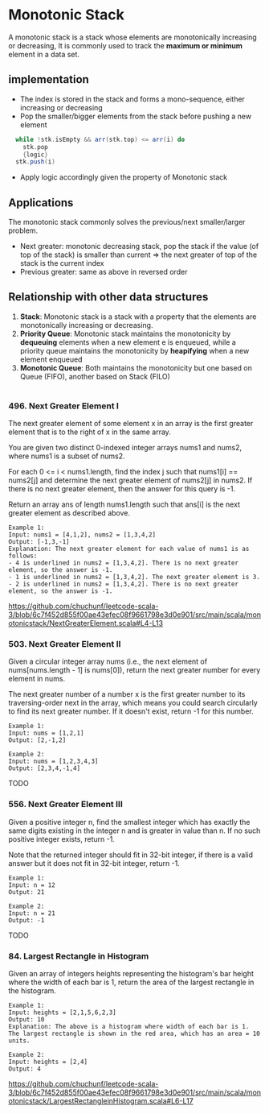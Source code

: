 # Monotonic Stack
A monotonic stack is a stack whose elements are monotonically increasing or decreasing, 
It is commonly used to track the **maximum or minimum** element in a data set.

## implementation 
* The index is stored in the stack and forms a mono-sequence, either increasing or decreasing
* Pop the smaller/bigger elements from the stack before pushing a new element 
```scala
  while !stk.isEmpty && arr(stk.top) <= arr(i) do 
    stk.pop
    {logic}
  stk.push(i)
```
* Apply logic accordingly given the property of Monotonic stack

## Applications
The monotonic stack commonly solves the previous/next smaller/larger problem.
* Next greater: monotonic decreasing stack, pop the stack if the value (of top of the stack) is smaller than current => the next greater of top of the stack is the current index
* Previous greater: same as above in reversed order

## Relationship with other data structures
1. **Stack**: Monotonic stack is a stack with a property that the elements are monotonically increasing or decreasing. 
2. **Priority Queue**: Monotonic stack maintains the monotonicity by **dequeuing** elements when a new element e is enqueued, while a priority queue maintains the monotonicity by **heapifying** when a new element enqueued
3. **Monotonic Queue**: Both maintains the monotonicity but one based on Queue (FIFO), another based on Stack (FILO)
<br><br>

### 496. Next Greater Element I
The next greater element of some element x in an array is the first greater element that is to the right of x in the same array.

You are given two distinct 0-indexed integer arrays nums1 and nums2, where nums1 is a subset of nums2.

For each 0 <= i < nums1.length, find the index j such that nums1[i] == nums2[j] and determine the next greater element of nums2[j] in nums2. If there is no next greater element, then the answer for this query is -1.

Return an array ans of length nums1.length such that ans[i] is the next greater element as described above.
```
Example 1:
Input: nums1 = [4,1,2], nums2 = [1,3,4,2]
Output: [-1,3,-1]
Explanation: The next greater element for each value of nums1 is as follows:
- 4 is underlined in nums2 = [1,3,4,2]. There is no next greater element, so the answer is -1.
- 1 is underlined in nums2 = [1,3,4,2]. The next greater element is 3.
- 2 is underlined in nums2 = [1,3,4,2]. There is no next greater element, so the answer is -1.
```
https://github.com/chuchunf/leetcode-scala-3/blob/6c7f452d855f00ae43efec08f9661798e3d0e901/src/main/scala/monotonicstack/NextGreaterElement.scala#L4-L13

### 503. Next Greater Element II
Given a circular integer array nums (i.e., the next element of nums[nums.length - 1] is nums[0]), return the next greater number for every element in nums.

The next greater number of a number x is the first greater number to its traversing-order next in the array, which means you could search circularly to find its next greater number. If it doesn't exist, return -1 for this number.
```
Example 1:
Input: nums = [1,2,1]
Output: [2,-1,2]

Example 2:
Input: nums = [1,2,3,4,3]
Output: [2,3,4,-1,4]
```
TODO

### 556. Next Greater Element III
Given a positive integer n, find the smallest integer which has exactly the same digits existing in the integer n and is greater in value than n. If no such positive integer exists, return -1.

Note that the returned integer should fit in 32-bit integer, if there is a valid answer but it does not fit in 32-bit integer, return -1.
```
Example 1:
Input: n = 12
Output: 21

Example 2:
Input: n = 21
Output: -1
```
TODO

### 84. Largest Rectangle in Histogram
Given an array of integers heights representing the histogram's bar height where the width of each bar is 1, return the area of the largest rectangle in the histogram.
```
Example 1: 
Input: heights = [2,1,5,6,2,3]
Output: 10
Explanation: The above is a histogram where width of each bar is 1.
The largest rectangle is shown in the red area, which has an area = 10 units.

Example 2:
Input: heights = [2,4]
Output: 4
```
https://github.com/chuchunf/leetcode-scala-3/blob/6c7f452d855f00ae43efec08f9661798e3d0e901/src/main/scala/monotonicstack/LargestRectangleinHistogram.scala#L6-L17
